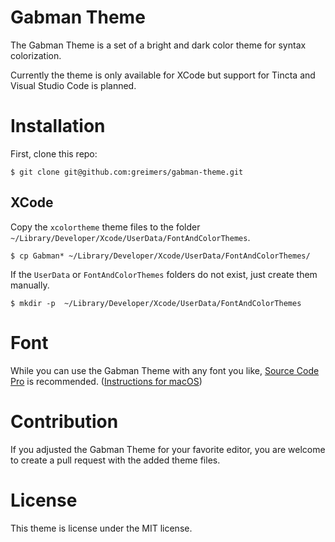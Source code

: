 # Gabman Theme
The Gabman Theme is a set of a bright and dark color theme for syntax colorization.

Currently the theme is only available for XCode but support for Tincta and Visual Studio Code is planned.

# Installation

First, clone this repo:
```
$ git clone git@github.com:greimers/gabman-theme.git
```

## XCode

Copy the `xcolortheme` theme files to the folder `~/Library/Developer/Xcode/UserData/FontAndColorThemes`.
```
$ cp Gabman* ~/Library/Developer/Xcode/UserData/FontAndColorThemes/
```

If the `UserData` or `FontAndColorThemes` folders do not exist, just create them manually.
```
$ mkdir -p  ~/Library/Developer/Xcode/UserData/FontAndColorThemes
```

# Font
While you can use the Gabman Theme with any font you like, [Source Code Pro](https://github.com/adobe-fonts/source-code-pro) is recommended.
([Instructions for macOS](https://support.apple.com/en-us/HT201749))

# Contribution
If you adjusted the Gabman Theme for your favorite editor, you are welcome to create a pull request with the added theme files.

# License
This theme is license under the MIT license.
